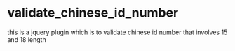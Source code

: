 # validate_chinese_id_number
this is a jquery plugin which is to validate chinese id number that involves 15 and 18 length
